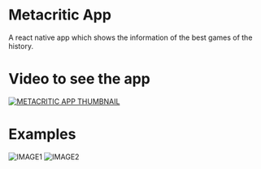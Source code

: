 # Metacritic App

A react native app which shows the information of the best games of the history.

# Video to see the app
[![METACRITIC APP THUMBNAIL](https://img.youtube.com/vi/56J7ktWEOfA/0.jpg)](https://www.youtube.com/watch?v=56J7ktWEOfA)

# Examples
![IMAGE1](https://alanseyfir.com/wp-content/uploads/2024/08/image-3.png)
![IMAGE2](https://alanseyfir.com/wp-content/uploads/2024/08/image-2.png)
